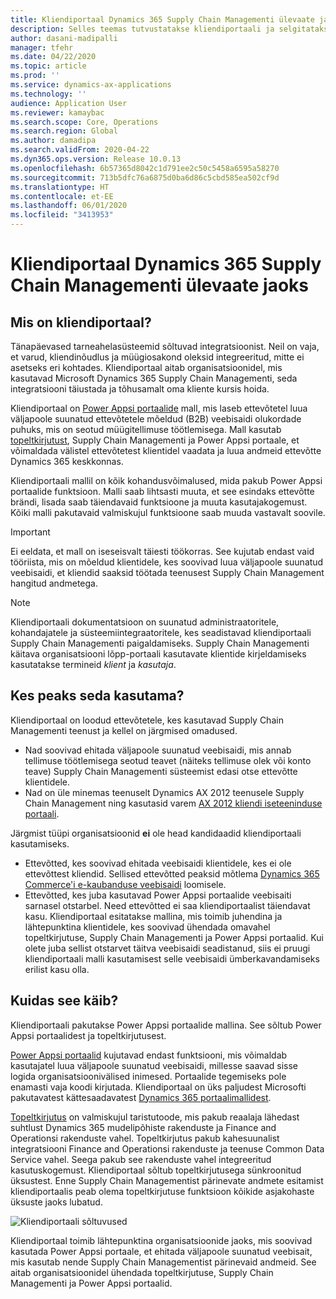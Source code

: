 ```yaml
---
title: Kliendiportaal Dynamics 365 Supply Chain Managementi ülevaate jaoks
description: Selles teemas tutvustatakse kliendiportaali ja selgitatakse, kes peaks seda kasutama ning kuidas see töötab.
author: dasani-madipalli
manager: tfehr
ms.date: 04/22/2020
ms.topic: article
ms.prod: ''
ms.service: dynamics-ax-applications
ms.technology: ''
audience: Application User
ms.reviewer: kamaybac
ms.search.scope: Core, Operations
ms.search.region: Global
ms.author: damadipa
ms.search.validFrom: 2020-04-22
ms.dyn365.ops.version: Release 10.0.13
ms.openlocfilehash: 6b57365d8042c1d791ee2c50c5458a6595a58270
ms.sourcegitcommit: 713b5dfc76a6875d0ba6d86c5cbd585ea502cf9d
ms.translationtype: HT
ms.contentlocale: et-EE
ms.lasthandoff: 06/01/2020
ms.locfileid: "3413953"
---
```

# <a name="customer-portal-for-dynamics-365-supply-chain-management-overview"></a>Kliendiportaal Dynamics 365 Supply Chain Managementi ülevaate jaoks

## <a name="what-is-the-customer-portal"></a>Mis on kliendiportaal?

Tänapäevased tarneahelasüsteemid sõltuvad integratsioonist. Neil on vaja, et varud, kliendinõudlus ja müügiosakond oleksid integreeritud, mitte ei asetseks eri kohtades. Kliendiportaal aitab organisatsioonidel, mis kasutavad Microsoft Dynamics 365 Supply Chain Managementi, seda integratsiooni täiustada ja tõhusamalt oma kliente kursis hoida.

Kliendiportaal on [Power Appsi portaalide](https://docs.microsoft.com/powerapps/maker/portals/overview) mall, mis laseb ettevõtetel luua väljapoole suunatud ettevõtetele mõeldud (B2B) veebisaidi olukordade puhuks, mis on seotud müügitellimuse töötlemisega. Mall kasutab [topeltkirjutust](https://docs.microsoft.com/dynamics365/fin-ops-core/dev-itpro/data-entities/dual-write/dual-write-home-page), Supply Chain Managementi ja Power Appsi portaale, et võimaldada välistel ettevõtetest klientidel vaadata ja luua andmeid ettevõtte Dynamics 365 keskkonnas.

Kliendiportaali mallil on kõik kohandusvõimalused, mida pakub Power Appsi portaalide funktsioon. Malli saab lihtsasti muuta, et see esindaks ettevõtte brändi, lisada saab täiendavaid funktsioone ja muuta kasutajakogemust. Kõiki malli pakutavaid valmiskujul funktsioone saab muuda vastavalt soovile.

> [!IMPORTANT]
> Ei eeldata, et mall on iseseisvalt täiesti töökorras. See kujutab endast vaid tööriista, mis on mõeldud klientidele, kes soovivad luua väljapoole suunatud veebisaidi, et kliendid saaksid töötada teenusest Supply Chain Management hangitud andmetega.

> [!NOTE]
> Kliendiportaali dokumentatsioon on suunatud administraatoritele, kohandajatele ja süsteemiintegraatoritele, kes seadistavad kliendiportaali Supply Chain Managementi paigaldamiseks. Supply Chain Managementi käitava organisatsiooni lõpp-portaali kasutavate klientide kirjeldamiseks kasutatakse termineid _klient_ ja _kasutaja_.

## <a name="who-should-use-it"></a>Kes peaks seda kasutama?

Kliendiportaal on loodud ettevõtetele, kes kasutavad Supply Chain Managementi teenust ja kellel on järgmised omadused.

- Nad soovivad ehitada väljapoole suunatud veebisaidi, mis annab tellimuse töötlemisega seotud teavet (näiteks tellimuse olek või konto teave) Supply Chain Managementi süsteemist edasi otse ettevõtte klientidele.
- Nad on üle minemas teenuselt Dynamics AX 2012 teenusele Supply Chain Management ning kasutasid varem [AX 2012 kliendi iseteeninduse portaali](https://docs.microsoft.com/dynamicsax-2012/appuser-itpro/about-the-customer-self-service-portal).

Järgmist tüüpi organisatsioonid **ei** ole head kandidaadid kliendiportaali kasutamiseks.

- Ettevõtted, kes soovivad ehitada veebisaidi klientidele, kes ei ole ettevõttest kliendid. Sellised ettevõtted peaksid mõtlema [Dynamics 365 Commerce'i e-kaubanduse veebisaidi](https://docs.microsoft.com/dynamics365/commerce/create-ecommerce-site) loomisele.
- Ettevõtted, kes juba kasutavad Power Appsi portaalide veebisaiti sarnasel otstarbel. Need ettevõtted ei saa kliendiportaalist täiendavat kasu. Kliendiportaal esitatakse mallina, mis toimib juhendina ja lähtepunktina klientidele, kes soovivad ühendada omavahel topeltkirjutuse, Supply Chain Managementi ja Power Appsi portaalid. Kui olete juba sellist otstarvet täitva veebisaidi seadistanud, siis ei pruugi kliendiportaali malli kasutamisest selle veebisaidi ümberkavandamiseks erilist kasu olla.

## <a name="how-does-it-work"></a>Kuidas see käib?

Kliendiportaali pakutakse Power Appsi portaalide mallina. See sõltub Power Appsi portaalidest ja topeltkirjutusest.

[Power Appsi portaalid](https://docs.microsoft.com/powerapps/maker/portals/overview) kujutavad endast funktsiooni, mis võimaldab kasutajatel luua väljapoole suunatud veebisaidi, millesse saavad sisse logida organisatsioonivälised inimesed. Portaalide tegemiseks pole enamasti vaja koodi kirjutada. Kliendiportaal on üks paljudest Microsofti pakutavatest kättesaadavatest [Dynamics 365 portaalimallidest](https://docs.microsoft.com/powerapps/maker/portals/portal-templates#environment-with-model-driven-apps-in-dynamics-365).

[Topeltkirjutus](https://docs.microsoft.com/powerapps/maker/portals/overview) on valmiskujul taristutoode, mis pakub reaalaja lähedast suhtlust Dynamics 365 mudelipõhiste rakenduste ja Finance and Operationsi rakenduste vahel. Topeltkirjutus pakub kahesuunalist integratsiooni Finance and Operationsi rakenduste ja teenuse Common Data Service vahel. Seega pakub see rakenduste vahel integreeritud kasutuskogemust. Kliendiportaal sõltub topeltkirjutusega sünkroonitud üksustest. Enne Supply Chain Managementist pärinevate andmete esitamist kliendiportaalis peab olema topeltkirjutuse funktsioon kõikide asjakohaste üksuste jaoks lubatud.

![![Kliendiportaali sõltuvused](media/customer-portal-elements.png "Kliendiportaali sõltuvused")](media/customer-portal-elements.png "Customer portal dependencies")

Kliendiportaal toimib lähtepunktina organisatsioonide jaoks, mis soovivad kasutada Power Appsi portaale, et ehitada väljapoole suunatud veebisait, mis kasutab nende Supply Chain Managementist pärinevaid andmeid. See aitab organisatsioonidel ühendada topeltkirjutuse, Supply Chain Managementi ja Power Appsi portaalid.
